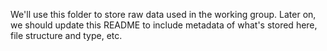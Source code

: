 We'll use this folder to store raw data used in the working group. Later on, we should update this README to include metadata of what's stored here, file structure and type, etc.